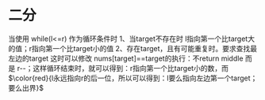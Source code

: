 # 二分
当使用 while(l<=r) 作为循环条件时
    1、当target不存在时
    l指向第一个比target大的值；r指向第一个比target小的值
    2、存在target，且有可能重复时。要求查找最左边的target
    这时可以修改 nums[target]==target的执行：不return middle
    而是 r--；这样循环结束时，就可以得到：r指向第一个比target小的数，而$\color{red}{l永远指向r的后一位，所以可以得到：l要么指向左边第一个target；要么出界}$
    